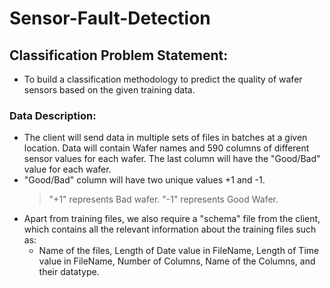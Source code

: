# Sensor-Fault-Detection
## Classification Problem Statement:
* To build a classification methodology to predict the quality of wafer sensors based on the given training data.
### Data Description:
* The client will send data in multiple sets of files in batches at a given location. Data will contain Wafer names and 590 columns of different sensor values for each wafer. The last column will have the "Good/Bad" value for each wafer.
* "Good/Bad" column will have two unique values +1 and -1.  
    >"+1" represents Bad wafer.
    >"-1" represents Good Wafer. 
* Apart from training files, we also require a "schema" file from the client, which contains all the relevant information about the training files such as:
    * Name of the files, Length of Date value in FileName, Length of Time value in FileName, Number of Columns, Name of the Columns, and their datatype.


 
